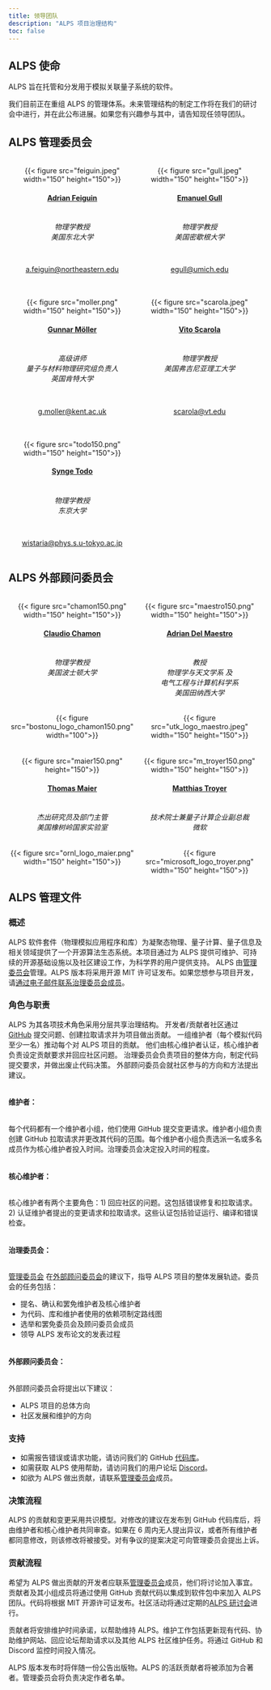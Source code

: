 ```yaml
---
title: 领导团队
description: "ALPS 项目治理结构"
toc: false
---
```


## ALPS 使命

ALPS 旨在托管和分发用于模拟关联量子系统的软件。

我们目前正在重组 ALPS 的管理体系。未来管理结构的制定工作将在我们的研讨会中进行，并在此公布进展。如果您有兴趣参与其中，请告知现任领导团队。

## ALPS 管理委员会

<br>

<style>
div.mycontainer {
  width:100%;
  overflow:auto;
}
div.mycontainer div {
  width: 50%;  
  float: left;
  display: inline-block;
  text-align: center;
}
h4 {
  display: inline-block;
}
</style>


<div class="mycontainer">

  <div>
    {{< figure src="feiguin.jpeg" width="150" height="150">}}
  </div>
  
  <div>
    {{< figure src="gull.jpeg" width="150" height="150">}}
  </div>
  
</div>

<div class="mycontainer">

  <div>
    <h4><a href="https://cos.northeastern.edu/people/adrian-feiguin/">Adrian Feiguin</a></h4>
    <h6>物理学教授<br>
    美国东北大学
    </h6>
  </div>
  
  <div>
    <h4><a href="https://lsa.umich.edu/physics/people/faculty/egull.html">Emanuel Gull</a></h4>
    <h6>物理学教授<br>
    美国密歇根大学
    </h6>
  </div>
  
</div>

<div class="mycontainer">
  <div>
    <p>
    <a href="mailto:a.feiguin@northeastern.edu">a.feiguin@northeastern.edu</a>
    </p>
  </div>
  <div>
    <p>
    <a href="mailto:egull@umich.edu">egull@umich.edu</a>
    </p>
  </div>
  
</div>

<br>
<br>

<div class="mycontainer">

  <div>
    {{< figure src="moller.png" width="150" height="150">}}
  </div>
  
  <div>
    {{< figure src="scarola.jpeg" width="150" height="150">}}
  </div>
  
</div>

<div class="mycontainer">
  
  <div>
    <h4><a href="https://www.kent.ac.uk/physics-astronomy/people/466/möller-gunnar">Gunnar Möller</a></h4>
    <h6>高级讲师<br>
    量子与材料物理研究组负责人<br>
    英国肯特大学
    </h6>
  </div>
  
  <div>
    <h4><a href="https://scarola.phys.vt.edu/">Vito Scarola</a></h4>
    <h6>物理学教授<br>
    美国弗吉尼亚理工大学
    </h6>
  </div>
  
</div>


<div class="mycontainer">
  <div>
    <p>
    <a href="mailto:g.moller@kent.ac.uk">g.moller@kent.ac.uk</a>
    </p>
  </div>
  <div>
    <p>
    <a href="mailto:scarola@vt.edu">scarola@vt.edu</a>
    </p>
  </div>
</div>

<br>
<br>

<div class="mycontainer">

  <div>
    {{< figure src="todo150.png" width="150" height="150">}}
  </div>
  
</div>

<div class="mycontainer">
  
  <div>
    <h4><a href="https://www.s.u-tokyo.ac.jp/en/people/todo_synge/">Synge Todo</a></h4>
    <h6>物理学教授<br>
    东京大学
    </h6>
  </div>
  
</div>


<div class="mycontainer">
  <div>
    <p>
    <a href="mailto:wistaria@phys.s.u-tokyo.ac.jp">wistaria@phys.s.u-tokyo.ac.jp</a>
    </p>
  </div>

</div>


## ALPS 外部顾问委员会

<br>
<div class="mycontainer">

  <div>
    {{< figure src="chamon150.png" width="150" height="150">}}
  </div>

  <div>
    {{< figure src="maestro150.png" width="150" height="150">}}
  </div>
  
</div>

<div class="mycontainer">
  <div>
    <h4><a href="https://www.bu.edu/eng/profile/claudio-chamon/">Claudio Chamon</a></h4>
  </div>

  <div>
    <h4><a href="https://quantum.utk.edu/people/adrian-del-maestro-2/">Adrian Del Maestro</a></h4>
  </div>

</div>

<div class="mycontainer">
  <div>
    <h6>
    物理学教授 <br>
    美国波士顿大学
    </h6>
  </div>

  <div>
    <h6>教授<br>
    物理学与天文学系 及 <br>
    电气工程与计算机科学系 <br>
    美国田纳西大学<br>
    </h6>
  </div>

</div>


<div class="mycontainer">

  <div>
    {{< figure src="bostonu_logo_chamon150.png" width="100">}}
  </div>
  <div>
    {{< figure src="utk_logo_maestro.jpeg" width="150" height="150">}}
  </div>
  
</div>

<br>
<br>

<div class="mycontainer">
  <div>
    {{< figure src="maier150.png" height="150">}}
  </div>
  <div>
    {{< figure src="m_troyer150.png" width="150" height="150">}}
  </div>
</div>

<div class="mycontainer">

  <div>
    <h4><a href="https://www.ornl.gov/staff-profile/thomas-maier">Thomas Maier</a></h4>
  </div>

  <div>
    <h4><a href="https://www.microsoft.com/en-us/research/people/mtroyer/">Matthias Troyer</a></h4>
  </div>

</div>
<div class="mycontainer">

  <div>
    <h6>杰出研究员及部门主管<br>
    美国橡树岭国家实验室<br>
    </h6>
  </div>

  <div>
    <h6>技术院士兼量子计算企业副总裁<br>
    微软 <br>
    </h6>
  </div>
  
</div>

<div class="mycontainer">

  <div>
    {{< figure src="ornl_logo_maier.png" width="150" height="150">}}
  </div>
  
  <div>
    {{< figure src="microsoft_logo_troyer.png" width="150" height="150">}}
  </div>
  
</div>

## ALPS 管理文件

### 概述

ALPS 软件套件（物理模拟应用程序和库）为凝聚态物理、量子计算、量子信息及相关领域提供了一个开源算法生态系统。本项目通过为 ALPS 提供可维护、可持续的开源基础设施以及社区建设工作，为科学界的用户提供支持。
ALPS 由[管理委员会](#alps-管理委员会)管理。ALPS 版本将采用开源 MIT 许可证发布。如果您想参与项目开发，请[通过电子邮件联系治理委员会成员](#alps-管理委员会)。

### 角色与职责

ALPS 为其各项技术角色采用分层共享治理结构。
开发者/贡献者社区通过 [GitHub](https://github.com/ALPSim/ALPS) 提交问题、创建拉取请求并为项目做出贡献。
一组维护者（每个模拟代码至少一名）推动每个对 ALPS 项目的贡献。
他们由核心维护者认证，核心维护者负责设定贡献要求并回应社区问题。
治理委员会负责项目的整体方向，制定代码提交要求，并做出废止代码决策。
外部顾问委员会就社区参与的方向和方法提出建议。

#### 维护者：

每个代码都有一个维护者小组，他们使用 GitHub 提交变更请求。维护者小组负责创建 GitHub 拉取请求并更改其代码的范围。每个维护者小组负责选派一名或多名成员作为核心维护者投入时间。治理委员会决定投入时间的程度。

#### 核心维护者：

核心维护者有两个主要角色：1) 回应社区的问题。这包括错误修复和拉取请求。2) 认证维护者提出的变更请求和拉取请求。这些认证包括验证运行、编译和错误检查。

#### 治理委员会：

[管理委员会](#alps-管理委员会) 在[外部顾问委员会](#alps-外部顾问委员会)的建议下，指导 ALPS 项目的整体发展轨迹。委员会的任务包括：

*   提名、确认和罢免维护者及核心维护者
*   为代码、库和维护者使用的依赖项制定路线图
*   选举和罢免委员会及顾问委员会成员
*   领导 ALPS 发布论文的发表过程

#### 外部顾问委员会：

外部顾问委员会将提出以下建议：

*   ALPS 项目的总体方向
*   社区发展和维护的方向

### 支持

*   如需报告错误或请求功能，请访问我们的 GitHub [代码库](https://github.com/ALPSim/ALPS/issues)。
*   如需获取 ALPS 使用帮助，请访问我们的用户论坛 [Discord](https://discord.gg/JRNWnnva9g)。
*   如欲为 ALPS 做出贡献，请联系[管理委员会](#alps-管理委员会)成员。

### 决策流程

ALPS 的贡献和变更采用共识模型。对修改的建议在发布到 GitHub 代码库后，将由维护者和核心维护者共同审查。如果在 6 周内无人提出异议，或者所有维护者都同意修改，则该修改将被接受。对有争议的提案决定可向管理委员会提出上诉。

### 贡献流程

希望为 ALPS 做出贡献的开发者应联系[管理委员会](#alps-管理委员会)成员，他们将讨论加入事宜。贡献者及其小组成员将通过使用 GitHub 贡献代码以集成到软件包中来加入 ALPS 团队。代码将根据 MIT 开源许可证发布。社区活动将通过定期的[ALPS 研讨会](https://alps.comp-phys.org/zh/events/)进行。

贡献者将安排维护时间承诺，以帮助维持 ALPS。维护工作包括更新现有代码、协助维护网站、回应论坛帮助请求以及其他 ALPS 社区维护任务。将通过 GitHub 和 Discord 监控时间投入情况。

ALPS 版本发布时将伴随一份公告出版物。ALPS 的活跃贡献者将被添加为合著者。管理委员会将负责决定作者名单。
